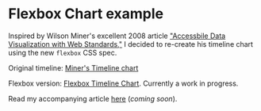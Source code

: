 # Flexbox Chart example

Inspired by Wilson Miner's excellent 2008 article ["Accessbile Data Visualization with Web Standards,"](http://alistapart.com/article/accessibledatavisualization) I decided to re-create his timeline chart using the new `flexbox` CSS spec.

Original timeline: [Miner's Timeline chart](http://alistapart.com/d/accessibledata/example-timeline.html)

Flexbox version: [Flexbox Timeline Chart](http://aboutaaron.com/flexbox-chart/). Currently a work in progress.

Read my accompanying article [here](#) (_coming soon_).

